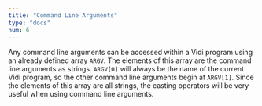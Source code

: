 ```yaml
---
title: "Command Line Arguments"
type: "docs"
num: 6
---
```


Any command line arguments can be accessed within a Vidi program using an already defined array `ARGV`. The elements of this array are the command line arguments as strings. `ARGV[0]` will always be the name of the current Vidi program, so the other command line arguments begin at `ARGV[1]`. Since the elements of this array are all strings, the casting operators will be very useful when using command line arguments.